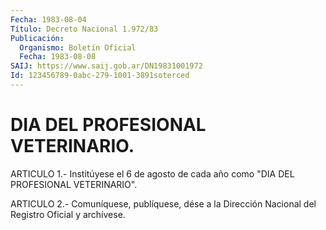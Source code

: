 ```yaml
---
Fecha: 1983-08-04
Título: Decreto Nacional 1.972/83
Publicación:
  Organismo: Boletín Oficial
  Fecha: 1983-08-08
SAIJ: https://www.saij.gob.ar/DN19831001972
Id: 123456789-0abc-279-1001-3891soterced
---
```

# DIA DEL PROFESIONAL VETERINARIO.

<a id="1"></a>
ARTICULO  1.- Institúyese el 6 de agosto de cada año como "DIA DEL PROFESIONAL VETERINARIO".

<a id="2"></a>
ARTICULO  2.-  Comuníquese,  publíquese,  dése  a la Dirección Nacional del Registro Oficial y archívese.